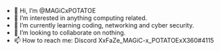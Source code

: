 - 👋 Hi, I’m @MAGiCxPOTATOE
- 👀 I’m interested in anything computing related.
- 🌱 I’m currently learning coding, networking and cyber security.
- 💞️ I’m looking to collaborate on nothing.
- 📫 How to reach me: Discord XxFaZe_MAGiC-x_POTATOExX360#4115

<!---
MAGiCxPOTATOE/MAGiCxPOTATOE is a ✨ special ✨ repository because its `README.md` (this file) appears on your GitHub profile.
You can click the Preview link to take a look at your changes.
--->
